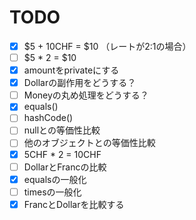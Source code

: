 # TODO

- [x] $5 + 10CHF = $10 （レートが2:1の場合）
- [ ] $5 * 2 = $10
- [x] amountをprivateにする
- [x] Dollarの副作用をどうする？
- [ ] Moneyの丸め処理をどうする？
- [x] equals()
- [ ] hashCode()
- [ ] nullとの等価性比較
- [ ] 他のオブジェクトとの等価性比較
- [x] 5CHF * 2 = 10CHF
- [ ] DollarとFrancの比較
- [x] equalsの一般化
- [ ] timesの一般化
- [x] FrancとDollarを比較する
